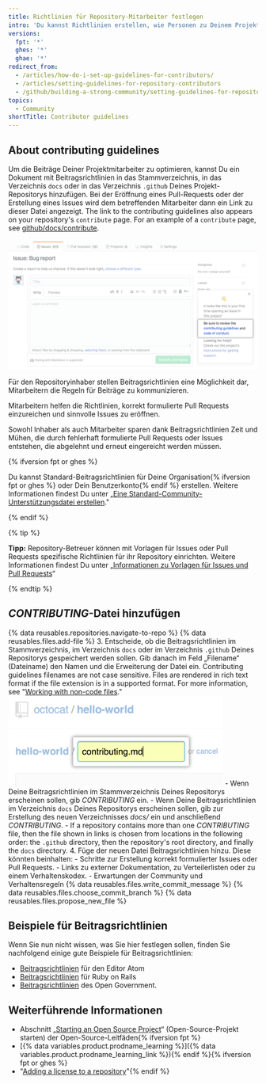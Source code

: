 ```yaml
---
title: Richtlinien für Repository-Mitarbeiter festlegen
intro: 'Du kannst Richtlinien erstellen, wie Personen zu Deinem Projekt beitragen sollten.'
versions:
  fpt: '*'
  ghes: '*'
  ghae: '*'
redirect_from:
  - /articles/how-do-i-set-up-guidelines-for-contributors/
  - /articles/setting-guidelines-for-repository-contributors
  - /github/building-a-strong-community/setting-guidelines-for-repository-contributors
topics:
  - Community
shortTitle: Contributor guidelines
---
```


## About contributing guidelines
Um die Beiträge Deiner Projektmitarbeiter zu optimieren, kannst Du ein Dokument mit Beitragsrichtlinien in das Stammverzeichnis, in das Verzeichnis `docs` oder in das Verzeichnis `.github` Deines Projekt-Repositorys hinzufügen. Bei der Eröffnung eines Pull-Requests oder der Erstellung eines Issues wird dem betreffenden Mitarbeiter dann ein Link zu dieser Datei angezeigt. The link to the contributing guidelines also appears on your repository's `contribute` page. For an example of a `contribute` page, see [github/docs/contribute](https://github.com/github/docs/contribute).

![Beitragsrichtlinien](/assets/images/help/pull_requests/contributing-guidelines.png)

Für den Repositoryinhaber stellen Beitragsrichtlinien eine Möglichkeit dar, Mitarbeitern die Regeln für Beiträge zu kommunizieren.

Mitarbeitern helfen die Richtlinien, korrekt formulierte Pull Requests einzureichen und sinnvolle Issues zu eröffnen.

Sowohl Inhaber als auch Mitarbeiter sparen dank Beitragsrichtlinien Zeit und Mühen, die durch fehlerhaft formulierte Pull Requests oder Issues entstehen, die abgelehnt und erneut eingereicht werden müssen.

{% ifversion fpt or ghes %}

Du kannst Standard-Beitragsrichtlinien für Deine Organisation{% ifversion fpt or ghes %} oder Dein Benutzerkonto{% endif %} erstellen. Weitere Informationen findest Du unter „[Eine Standard-Community-Unterstützungsdatei erstellen](//communities/setting-up-your-project-for-healthy-contributions/creating-a-default-community-health-file)."

{% endif %}

{% tip %}

**Tipp:** Repository-Betreuer können mit Vorlagen für Issues oder Pull Requests spezifische Richtlinien für ihr Repository einrichten. Weitere Informationen findest Du unter „[Informationen zu Vorlagen für Issues und Pull Requests](/articles/about-issue-and-pull-request-templates)“

{% endtip %}

## *CONTRIBUTING*-Datei hinzufügen

{% data reusables.repositories.navigate-to-repo %}
{% data reusables.files.add-file %}
3. Entscheide, ob die Beitragsrichtlinien im Stammverzeichnis, im Verzeichnis `docs` oder im Verzeichnis `.github` Deines Repositorys gespeichert werden sollen. Gib danach im Feld „Filename“ (Dateiname) den Namen und die Erweiterung der Datei ein. Contributing guidelines filenames are not case sensitive. Files are rendered in rich text format if the file extension is in a supported format. For more information, see "[Working with non-code files](/repositories/working-with-files/using-files/working-with-non-code-files#rendering-differences-in-prose-documents)." ![Neuer Dateiname](/assets/images/help/repository/new-file-name.png)
    - Wenn Deine Beitragsrichtlinien im Stammverzeichnis Deines Repositorys erscheinen sollen, gib *CONTRIBUTING* ein.
    - Wenn Deine Beitragsrichtlinien im Verzeichnis `docs` Deines Repositorys erscheinen sollen, gib zur Erstellung des neuen Verzeichnisses *docs/* ein und anschließend *CONTRIBUTING*.
    - If a repository contains more than one *CONTRIBUTING* file, then the file shown in links is chosen from locations in the following order: the `.github` directory, then the repository's root directory, and finally the `docs` directory.
4. Füge der neuen Datei Beitragsrichtlinien hinzu. Diese könnten beinhalten:
    - Schritte zur Erstellung korrekt formulierter Issues oder Pull Requests.
    - Links zu externer Dokumentation, zu Verteilerlisten oder zu einem Verhaltenskodex.
    - Erwartungen der Community und Verhaltensregeln
{% data reusables.files.write_commit_message %}
{% data reusables.files.choose_commit_branch %}
{% data reusables.files.propose_new_file %}

## Beispiele für Beitragsrichtlinien

Wenn Sie nun nicht wissen, was Sie hier festlegen sollen, finden Sie nachfolgend einige gute Beispiele für Beitragsrichtlinien:

- [Beitragsrichtlinien](https://github.com/atom/atom/blob/master/CONTRIBUTING.md) für den Editor Atom
- [Beitragsrichtlinien](https://github.com/rails/rails/blob/master/CONTRIBUTING.md) für Ruby on Rails
- [Beitragsrichtlinien](https://github.com/opengovernment/opengovernment/blob/master/CONTRIBUTING.md) des Open Government.

## Weiterführende Informationen
- Abschnitt „[Starting an Open Source Project](https://opensource.guide/starting-a-project/)“ (Open-Source-Projekt starten) der Open-Source-Leitfäden{% ifversion fpt %}
- [{% data variables.product.prodname_learning %}]({% data variables.product.prodname_learning_link %}){% endif %}{% ifversion fpt or ghes %}
- "[Adding a license to a repository](/articles/adding-a-license-to-a-repository)"{% endif %}
